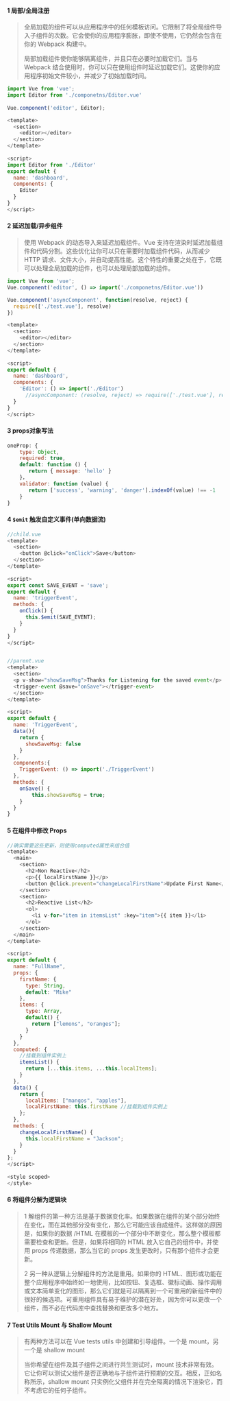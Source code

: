 #### 1 局部/全局注册

> 全局加载的组件可以从应用程序中的任何模板访问。它限制了将全局组件导入子组件的次数。它会使你的应用程序膨胀，即使不使用，它仍然会包含在你的 Webpack 构建中。
>
> 局部加载组件使你能够隔离组件，并且只在必要时加载它们。当与 Webpack 结合使用时，你可以只在使用组件时延迟加载它们。这使你的应用程序初始文件较小，并减少了初始加载时间。

```javascript
import Vue from 'vue';
import Editor from './componetns/Editor.vue'
 
Vue.component('editor', Editor);
```

```javascript
<template>
  <section>
    <editor></editor>
  </section>
</template>
 
<script>
import Editor from './Editor'
export default {
  name: 'dashboard',
  components: {
    Editor
  }
}
</script>
```

#### 2 延迟加载/异步组件

> 使用 Webpack 的动态导入来延迟加载组件。Vue 支持在渲染时延迟加载组件和代码分割。这些优化让你可以只在需要时加载组件代码，从而减少 HTTP 请求、文件大小，并自动提高性能。这个特性的重要之处在于，它既可以处理全局加载的组件，也可以处理局部加载的组件。

```javascript
import Vue from 'vue';
Vue.component('editor', () => import('./componetns/Editor.vue'))

Vue.component('asyncComponent', function(resolve, reject) {
  require(['./test.vue'], resolve)
})
```

```javascript
<template>
  <section>
    <editor></editor>
  </section>
</template>
 
<script>
export default {
  name: 'dashboard',
  components: {
    'Editor': () => import('./Editor')
      //asyncComponent: (resolve, reject) => require(['./test.vue'], resolve)
  }
}
</script>
```

#### 3 props对象写法

```javascript
oneProp: {
    type: Object,
    required: true,
    default: function () {
       return { message: 'hello' }
    }，
    validator: function (value) {
       return ['success', 'warning', 'danger'].indexOf(value) !== -1
    }
}
```

####  4 `$emit` 触发自定义事件(单向数据流)

```javascript
//child.vue
<template>
  <section>
    <button @click="onClick">Save</button>
  </section>
</template>
 
<script>
export const SAVE_EVENT = 'save';
export default {
  name: 'triggerEvent',
  methods: {
    onClick() { 
      this.$emit(SAVE_EVENT);
    }
  }
}
</script>


//parent.vue
<template>
  <section>
  <p v-show="showSaveMsg">Thanks for Listening for the saved event</p>
  <trigger-event @save="onSave"></trigger-event>
  </section>
</template>
 
<script>
export default {
  name: 'TriggerEvent',
  data(){
    return {
      showSaveMsg: false
    }
  },
  components:{
    TriggerEvent: () => import('./TriggerEvent')
  },
  methods: {
    onSave() { 
        this.showSaveMsg = true;
    }
  }
}
```

#### 5 在组件中修改 Props

```javascript
//确实需要这些更新，则使用computed属性来组合值
<template>
  <main>
    <section>
      <h2>Non Reactive</h2>
      <p>{{ localFirstName }}</p>
      <button @click.prevent="changeLocalFirstName">Update First Name</button>
    </section>
    <section>
      <h2>Reactive List</h2>
      <ol>
        <li v-for="item in itemsList" :key="item">{{ item }}</li>
      </ol>
    </section>
  </main>
</template>
 
<script>
export default {
  name: "FullName",
  props: {
    firstName: {
      type: String,
      default: "Mike"
    },
    items: {
      type: Array,
      default() {
        return ["lemons", "oranges"];
      }
    }
  },
  computed: {
    //挂载到组件实例上
    itemsList() {
      return [...this.items, ...this.localItems];
    }
  },
  data() {
    return {
      localItems: ["mangos", "apples"],
      localFirstName: this.firstName //挂载到组件实例上
    };
  },
  methods: {
    changeLocalFirstName() {
      this.localFirstName = "Jackson";
    }
  }
};
</script>
 
<style scoped>
</style>
```

#### 6 将组件分解为逻辑块

> 1 解组件的第一种方法是基于数据变化率。如果数据在组件的某个部分始终在变化，而在其他部分没有变化，那么它可能应该自成组件。这样做的原因是，如果你的数据 /HTML 在模板的一个部分中不断变化，那么整个模板都需要检查和更新。但是，如果将相同的 HTML 放入它自己的组件中，并使用 props 传递数据，那么当它的 props 发生更改时，只有那个组件才会更新。
>
> 2 另一种从逻辑上分解组件的方法是重用。如果你的 HTML、图形或功能在整个应用程序中始终如一地使用，比如按钮、复选框、徽标动画、操作调用或文本简单变化的图形，那么它们就是可以隔离到一个可重用的新组件中的很好的候选项。可重用组件具有易于维护的潜在好处，因为你可以更改一个组件，而不必在代码库中查找替换和更改多个地方。

#### 7 Test Utils Mount 与 Shallow Mount

> 有两种方法可以在 Vue tests utils 中创建和引导组件。一个是 mount，另一个是 shallow mount
>
> 当你希望在组件及其子组件之间进行共生测试时，mount 技术非常有效。它让你可以测试父组件是否正确地与子组件进行预期的交互。相反，正如名称所示，shallow mount 只实例化父组件并在完全隔离的情况下渲染它，而不考虑它的任何子组件。
